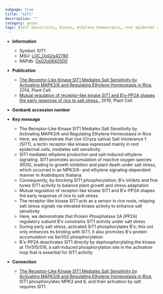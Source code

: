 ```yaml
---
subpage: true
title: "SIT1"
description: ""
category: genes
tags: [Salt Sensitivity, Kinase, ethylene homeostasis, root epidermal cells, ethylene production, reactive oxygen species, growth, salt, salt stress, stress, plant growth, protein phosphatase]
---
```


* **Information**  
    + Symbol: SIT1  
    + MSU: [LOC_Os02g42780](http://rice.plantbiology.msu.edu/cgi-bin/ORF_infopage.cgi?orf=LOC_Os02g42780)  
    + RAPdb: [Os02g0640500](http://rapdb.dna.affrc.go.jp/viewer/gbrowse_details/irgsp1?name=Os02g0640500)  

* **Publication**  
    + [The Receptor-Like Kinase SIT1 Mediates Salt Sensitivity by Activating MAPK3/6 and Regulating Ethylene Homeostasis in Rice](http://www.ncbi.nlm.nih.gov/pubmed?term=The+Receptor-Like+Kinase+SIT1+Mediates+Salt+Sensitivity+by+Activating+MAPK3/6+and+Regulating+Ethylene+Homeostasis+in+Rice%5BTitle%5D), 2014, Plant Cell.
    + [Mutual regulation of receptor-like kinase SIT1 and B'κ-PP2A shapes the early response of rice to salt stress.](http://www.ncbi.nlm.nih.gov/pubmed?term=Mutual+regulation+of+receptor-like+kinase+SIT1+and+B'κ-PP2A+shapes+the+early+response+of+rice+to+salt+stress.%5BTitle%5D), 2019, Plant Cell.

* **Genbank accession number**  

* **Key message**  
    + The Receptor-Like Kinase SIT1 Mediates Salt Sensitivity by Activating MAPK3/6 and Regulating Ethylene Homeostasis in Rice
    + Here, we demonstrate that rice (Oryza sativa) Salt Intolerance 1 (SIT1), a lectin receptor-like kinase expressed mainly in root epidermal cells, mediates salt sensitivity.
    + SIT1 mediates ethylene production and salt-induced ethylene signaling. SIT1 promotes accumulation of reactive oxygen species (ROS), leading to growth inhibition and plant death under salt stress, which occurred in an MPK3/6- and ethylene signaling-dependent manner in Arabidopsis thaliana.
    + Consequently, by blocking SIT1 phosphorylation, B'κ inhibits and fine tunes SIT1 activity to balance plant growth and stress adaptation
    + Mutual regulation of receptor-like kinase SIT1 and B'κ-PP2A shapes the early response of rice to salt stress.
    + The receptor-like kinase SIT1 acts as a sensor in rice roots, relaying salt stress signals via elevated kinase activity to enhance salt sensitivity
    + Here, we demonstrate that Protein Phosphatase 2A (PP2A) regulatory subunit B'κ constrains SIT1 activity under salt stress
    + During early salt stress, activated SIT1 phosphorylates B'κ; this not only enhances its binding with SIT1, it also promotes B'κ protein accumulation via Ser502 phosphorylation
    + B'κ-PP2A deactivates SIT1 directly by dephosphorylating the kinase at Thr515/516, a salt-induced phosphorylation site in the activation loop that is essential for SIT1 activity

* **Connection**  
    + [The Receptor-Like Kinase SIT1 Mediates Salt Sensitivity by Activating MAPK3/6 and Regulating Ethylene Homeostasis in Rice](http://www.ncbi.nlm.nih.gov/pubmed?term=The+Receptor-Like+Kinase+SIT1+Mediates+Salt+Sensitivity+by+Activating+MAPK3/6+and+Regulating+Ethylene+Homeostasis+in+Rice%5BTitle%5D), SIT1 phosphorylates MPK3 and 6, and their activation by salt requires SIT1



